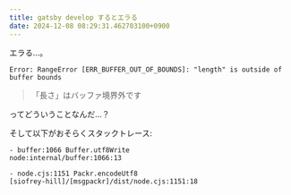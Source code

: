 ```yaml
---
title: gatsby develop するとエラる
date: 2024-12-08 08:29:31.462703100+0900
---
```


エラる…。

    Error: RangeError [ERR_BUFFER_OUT_OF_BOUNDS]: "length" is outside of buffer bounds

> 「長さ」はバッファ境界外です

ってどういうことなんだ…？

そして以下がおそらくスタックトレース:

    - buffer:1066 Buffer.utf8Write
    node:internal/buffer:1066:13

    - node.cjs:1151 Packr.encodeUtf8
    [siofrey-hill]/[msgpackr]/dist/node.cjs:1151:18

